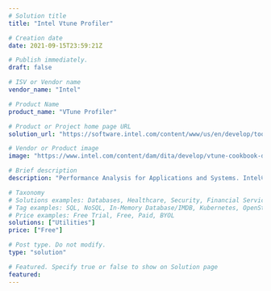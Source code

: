 ```yaml
---
# Solution title
title: "Intel Vtune Profiler"

# Creation date
date: 2021-09-15T23:59:21Z

# Publish immediately.
draft: false

# ISV or Vendor name
vendor_name: "Intel"

# Product Name
product_name: "VTune Profiler"

# Product or Project home page URL
solution_url: "https://software.intel.com/content/www/us/en/develop/tools/oneapi/components/vtune-profiler.html"

# Vendor or Product image
image: "https://www.intel.com/content/dam/dita/develop/vtune-cookbook-dec8-1/F972456F-9D56-4FAE-972A-F28753864812.png/_jcr_content/renditions/original"

# Brief description
description: "Performance Analysis for Applications and Systems. Intel® VTune™ Profiler optimizes application performance, system performance, and system configuration for HPC, cloud, IoT, media, storage, and more."

# Taxonomy
# Solutions examples: Databases, Healthcare, Security, Financial Services, Cloud Service Provider, Developer Libraries, Developer Tools, Operating Systems, etc...
# Tag examples: SQL, NoSQL, In-Memory Database/IMDB, Kubernetes, OpenStack, OpenShift, etc.
# Price examples: Free Trial, Free, Paid, BYOL
solutions: ["Utilities"]
price: ["Free"]

# Post type. Do not modify.
type: "solution"

# Featured. Specify true or false to show on Solution page
featured: 
---
```


<!--- Do not write any content here. The front matter is the only required information. --->
